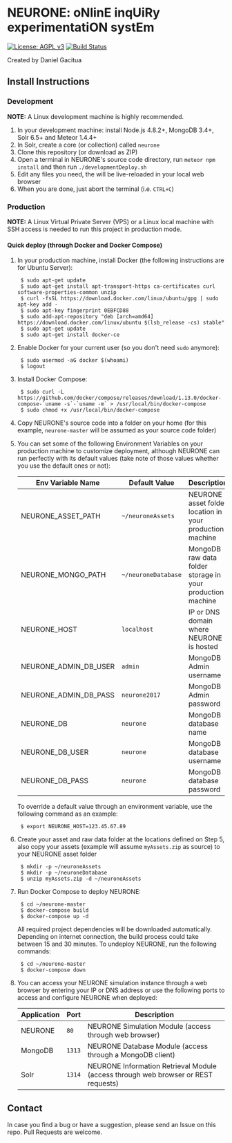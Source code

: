 # NEURONE: oNlinE inqUiRy experimentatiON systEm

[![License: AGPL v3](https://img.shields.io/badge/License-AGPL%20v3-blue.svg)](http://www.gnu.org/licenses/agpl-3.0) [![Build Status](https://travis-ci.com/dgacitua/neurone.svg?token=bybFYGq2vZ5sYMfosTqM&branch=master)](https://travis-ci.com/dgacitua/neurone)

Created by Daniel Gacitua

## Install Instructions

### Development

**NOTE:** A Linux development machine is highly recommended.

1. In your development machine: install Node.js 4.8.2+, MongoDB 3.4+, Solr 6.5+ and Meteor 1.4.4+
2. In Solr, create a core (or collection) called `neurone`
3. Clone this repository (or download as ZIP)
4. Open a terminal in NEURONE's source code directory, run `meteor npm install` and then run `./developmentDeploy.sh`
5. Edit any files you need, the will be live-reloaded in your local web browser
6. When you are done, just abort the terminal (i.e. `CTRL+C`)

### Production

**NOTE:** A Linux Virtual Private Server (VPS) or a Linux local machine with SSH access is needed to run this project in production mode.

#### Quick deploy (through Docker and Docker Compose)

1. In your production machine, install Docker (the following instructions are for Ubuntu Server):

        $ sudo apt-get update
        $ sudo apt-get install apt-transport-https ca-certificates curl software-properties-common unzip
        $ curl -fsSL https://download.docker.com/linux/ubuntu/gpg | sudo apt-key add -
        $ sudo apt-key fingerprint 0EBFCD88
        $ sudo add-apt-repository "deb [arch=amd64] https://download.docker.com/linux/ubuntu $(lsb_release -cs) stable"
        $ sudo apt-get update
        $ sudo apt-get install docker-ce

2. Enable Docker for your current user (so you don't need `sudo` anymore):

        $ sudo usermod -aG docker $(whoami)
        $ logout

3. Install Docker Compose:

        $ sudo curl -L https://github.com/docker/compose/releases/download/1.13.0/docker-compose-`uname -s`-`uname -m` > /usr/local/bin/docker-compose
        $ sudo chmod +x /usr/local/bin/docker-compose

4. Copy NEURONE's source code into a folder on your home (for this example, `neurone-master` will be assumed as your source code folder)

5. You can set some of the following Environment Variables on your production machine to customize deployment, although NEURONE can run perfectly with its default values (take note of those values whether you use the default ones or not):

    | Env Variable Name     | Default Value       | Description                                                |
    |-----------------------|---------------------|------------------------------------------------------------|
    | NEURONE_ASSET_PATH    | `~/neuroneAssets`   | NEURONE asset folder location in your production machine   |
    | NEURONE_MONGO_PATH    | `~/neuroneDatabase` | MongoDB raw data folder storage in your production machine |
    | NEURONE_HOST          | `localhost`         | IP or DNS domain where NEURONE is hosted                   |
    | NEURONE_ADMIN_DB_USER | `admin`             | MongoDB Admin username                                     |
    | NEURONE_ADMIN_DB_PASS | `neurone2017`       | MongoDB Admin password                                     |
    | NEURONE_DB            | `neurone`           | MongoDB database name                                      |
    | NEURONE_DB_USER       | `neurone`           | MongoDB database username                                  |
    | NEURONE_DB_PASS       | `neurone`           | MongoDB database password                                  |
    
    To override a default value through an environment variable, use the following command as an example:
    
        $ export NEURONE_HOST=123.45.67.89

6. Create your asset and raw data folder at the locations defined on Step 5, also copy your assets (example will assume `myAssets.zip` as source) to your NEURONE asset folder

        $ mkdir -p ~/neuroneAssets
        $ mkdir -p ~/neuroneDatabase
        $ unzip myAssets.zip -d ~/neuroneAssets

7. Run Docker Compose to deploy NEURONE:

        $ cd ~/neurone-master
        $ docker-compose build
        $ docker-compose up -d

    All required project dependencies will be downloaded automatically. Depending on internet connection, the build process could take between 15 and 30 minutes. To undeploy NEURONE, run the following commands:
    
        $ cd ~/neurone-master
        $ docker-compose down

8. You can access your NEURONE simulation instance through a web browser by entering your IP or DNS address or use the following ports to access and configure NEURONE when deployed:
 
    | Application | Port   | Description                                                                        |
    |-------------|--------|------------------------------------------------------------------------------------|
    | NEURONE     | `80`   | NEURONE Simulation Module (access through web browser)                             |
    | MongoDB     | `1313` | NEURONE Database Module (access through a MongoDB client)                          |
    | Solr        | `1314` | NEURONE Information Retrieval Module (access through web browser or REST requests) |

## Contact

In case you find a bug or have a suggestion, please send an Issue on this repo. Pull Requests are welcome.